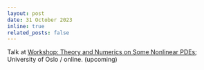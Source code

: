 ```yaml
---
layout: post
date: 31 October 2023
inline: true
related_posts: false
---
```



Talk at [Workshop: Theory and Numerics on Some Nonlinear PDEs](https://www.mn.uio.no/math/english/research/groups/cm/events/seminars/online-pde-workshop-31st-oct-2023.html); University of Oslo / online. (upcoming)
 
 